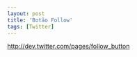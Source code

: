 ```yaml
---
layout: post
title: 'Botão Follow'
tags: [Twitter]
---
```


<http://dev.twitter.com/pages/follow_button>
